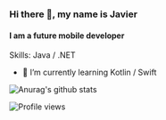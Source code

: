 ### Hi there 👋, my name is Javier
#### I am a future mobile developer

Skills: Java / .NET

- 🌱 I’m currently learning Kotlin / Swift 

![Anurag's github stats](https://github-readme-stats.vercel.app/api?username=bitbiird&show_icons=true&theme=radical)

![Profile views](https://gpvc.arturio.dev/bitbiird)  



